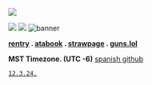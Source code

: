 ![](https://files.catbox.moe/5py9t2.png)

![](https://files.catbox.moe/ossnln.png)
![](https://files.catbox.moe/aibc90.png)
![banner](https://files.catbox.moe/b5uyst.png)

**[rentry](https://rentry.co/marstoning) . [atabook](https://marston.atabook.org) . [strawpage](https://johnmarstoned.straw.page) . [guns.lol](https://guns.lol/marston)**

**MST Timezone. (UTC -6)**
[spanish github](https://github.com/luckiity)

<code style="color : black">[12.3.24.](https://github.com/exodusinamerica)</code>
